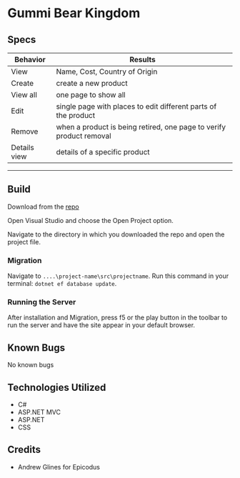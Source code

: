 # Gummi Bear Kingdom 

## Specs

| Behavior | Results |
|---|---|
| View | Name, Cost, Country of Origin |
| Create | create a new product |
| View all| one page to show all |
| Edit  | single page with places to edit different parts of the product |
| Remove | when a product is being retired, one page to verify product removal |
| Details view | details of a specific product |

<hr>

## Build

Download from the [repo](https://github.com/GrapeSalad/GB-Kingdom)

Open Visual Studio and choose the Open Project option.

Navigate to the directory in which you downloaded the repo and open the project file.

### Migration

Navigate to `....\project-name\src\projectname`.
Run this command in your terminal: `dotnet ef database update`.

### Running the Server

After installation and Migration, press f5 or the play button in the toolbar to run the server and have the site appear in your default browser.

## Known Bugs

No known bugs

## Technologies Utilized

* C#
* ASP.NET MVC
* ASP.NET
* CSS

## Credits

* Andrew Glines for Epicodus
